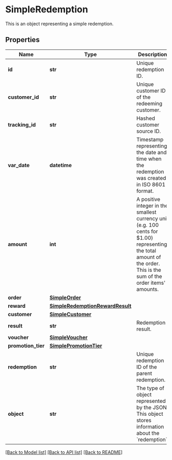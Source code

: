 # SimpleRedemption

This is an object representing a simple redemption.

## Properties
Name | Type | Description | Notes
------------ | ------------- | ------------- | -------------
**id** | **str** | Unique redemption ID. | [optional] 
**customer_id** | **str** | Unique customer ID of the redeeming customer. | [optional] 
**tracking_id** | **str** | Hashed customer source ID. | [optional] 
**var_date** | **datetime** | Timestamp representing the date and time when the redemption was created in ISO 8601 format. | [optional] 
**amount** | **int** | A positive integer in the smallest currency unit (e.g. 100 cents for $1.00) representing the total amount of the order. This is the sum of the order items&#39; amounts. | [optional] 
**order** | [**SimpleOrder**](SimpleOrder.md) |  | [optional] 
**reward** | [**SimpleRedemptionRewardResult**](SimpleRedemptionRewardResult.md) |  | [optional] 
**customer** | [**SimpleCustomer**](SimpleCustomer.md) |  | [optional] 
**result** | **str** | Redemption result. | [optional] 
**voucher** | [**SimpleVoucher**](SimpleVoucher.md) |  | [optional] 
**promotion_tier** | [**SimplePromotionTier**](SimplePromotionTier.md) |  | [optional] 
**redemption** | **str** | Unique redemption ID of the parent redemption. | [optional] 
**object** | **str** | The type of object represented by the JSON. This object stores information about the &#x60;redemption&#x60;. | [optional] [default to 'redemption']

[[Back to Model list]](../README.md#documentation-for-models) [[Back to API list]](../README.md#documentation-for-api-endpoints) [[Back to README]](../README.md)


